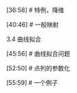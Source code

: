 

[36:58] # 特例，降维    


[40:46] # 一般映射　　　　 



3.4 曲线拟合   

[45:56] # 曲线拟合问题    

  


[52:50] # 点列的参数化    




[55:59] # 一个例子    

